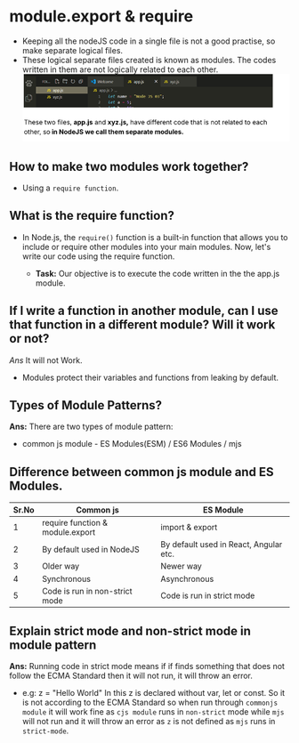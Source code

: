 # module.export & require

- Keeping all the nodeJS code in a single file is not a good practise, so make separate logical files.
- These logical separate files created is known as modules. The codes written in them are not logically related to each other.
  ![alt text](./image.png)

## How to make two modules work together?

- Using a `require function`.

## What is the require function?

- In Node.js, the `require()` function is a built-in function that allows you to include or require other modules into your main modules. Now, let's write our code using the require function.

  - **Task:** Our objective is to execute the code written in the the app.js module.

## If I write a function in another module, can I use that function in a different module? Will it work or not?

_Ans_ It will not Work.

- Modules protect their variables and functions from leaking by default.

## Types of Module Patterns?

**Ans:** There are two types of module pattern: <br> 
   - common js module 
    - ES Modules(ESM) / ES6 Modules / mjs

## Difference between common js module and ES Modules.

| Sr.No | Common js                        | ES Module                              |
| ----- | -------------------------------- | -------------------------------------- |
| 1     | require function & module.export | import & export                        |
| 2     | By default used in NodeJS        | By default used in React, Angular etc. |
| 3     | Older way                        | Newer way                              |
| 4     | Synchronous                      | Asynchronous                           |
| 5     | Code is run in non-strict mode   | Code is run in strict mode             |

## Explain strict mode and non-strict mode in module pattern

**Ans:** Running code in strict mode means if if finds something that does not follow the ECMA Standard then it will not run, it will throw an error. <br> 
- e.g: z = "Hello World"
In this z is declared without var, let or const. So it is not according to the ECMA Standard so when run through `commonjs module` it will work fine as `cjs module` runs in `non-strict` mode while `mjs` will not run and it will throw an error as `z` is not defined as `mjs` runs in `strict-mode`.

